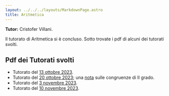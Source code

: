 ```yaml
---
layout: ../../../layouts/MarkdownPage.astro
title: Aritmetica
---
```


**Tutor:** Cristofer Villani.

Il tutorato di Aritmetica si è concluso. Sotto trovate i pdf di alcuni dei tutorati svolti.

## Pdf dei Tutorati svolti

- Tutorato del [13 ottobre 2023](/TutoratoAritmetica13102023.pdf).
- Tutorato del [20 ottobre 2023](/TutoratoAritmetica20102023.pdf); una [nota](/Congruenze_di_II_grado.pdf) sulle congruenze di II grado.
- Tutorato del [3 novembre 2023](/TutoratoAritmetica03112023.pdf).
- Tutorato del [10 novembre 2023](/TutoratoAritmetica10112023.pdf).
